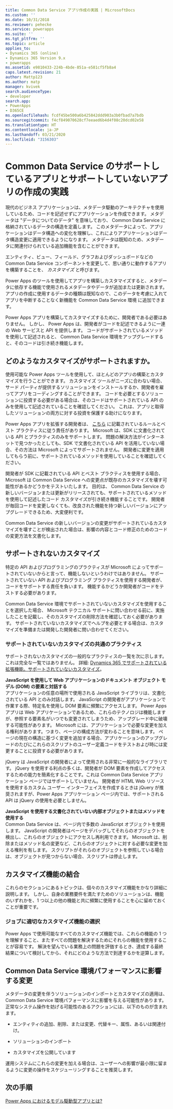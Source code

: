 ```yaml
---
title: Common Data Service アプリ作成の実践 | MicrosoftDocs
ms.custom: ''
ms.date: 10/31/2018
ms.reviewer: pehecke
ms.service: powerapps
ms.suite: ''
ms.tgt_pltfrm: ''
ms.topic: article
applies_to:
- Dynamics 365 (online)
- Dynamics 365 Version 9.x
- powerapps
ms.assetid: e9810433-224b-4bde-851a-e581cf5fb8a4
caps.latest.revision: 21
author: Mattp123
ms.author: matp
manager: kvivek
search.audienceType:
- developer
search.app:
- PowerApps
- D365CE
ms.openlocfilehash: fcdf45be500a6b425842ddd903a3b0fbad7a7bdb
ms.sourcegitcommit: f4cf849070628cf7eeaed6b4d4f08c20dcd02e58
ms.translationtype: HT
ms.contentlocale: ja-JP
ms.lasthandoff: 03/21/2020
ms.locfileid: "3156303"
---
```

# <a name="common-data-service-supported-and-unsupported-app-building-practices"></a>Common Data Service のサポートしているアプリとサポートしていないアプリの作成の実践

<!--
The way your organization works is unique. Some organizations have well-defined business processes that they apply using Power Apps apps. Others aren’t happy with their current business processes and use Power Apps to apply new data and processes to their business. Whatever situation you find yourself in, you’ll find a lot of customization capabilities in Power Apps so that it can work for your organization.  
  
 Of course you’re eager to get started, but please take a few minutes to read the content in this section. This will introduce you to important terms, give you some background about why things are done a certain way, and help you avoid potential problems in the future.  

## What is metadata and why should you care?  
 In the past, you may have customized business applications by editing the source code. This created complications because each organization had unique changes and it was very difficult, or extremely expensive, to upgrade. Then application developers started exposing application programming interfaces (APIs) so that other developers could interact with the application and add their own logic without touching the source code. This was moderately better because it means developers can extend the application without changing it. But it still requires a developer to write code.  -->
  
 現代のビジネス アプリケーションは、メタデータ駆動のアーキテクチャを使用しているため、コードを記述せずにアプリケーションを作成できます。 メタデータは "データについてのデータ" を意味しており、 Common Data Service に格納されているデータの構造を定義します。 このメタデータによって、アプリケーションはデータ構造への変化を理解し、これによりアプリケーションはデータ構造変更に適用できるようになります。 メタデータは既知のため、メタデータに関連付けられている追加機能を含むことができます。  

エンティティ、ビュー、フィールド、グラフおよびダッシュボードなどの Common Data Service コンポーネントを変更して、思い通りに動作するアプリを構築することを、 *カスタマイズ* と呼びます。  
 
Power Apps のツールを使用してアプリを構築しカスタマイズすると、メタデータに依存する機能で使用されるメタデータやデータが追加または更新されます。 アプリの作成に使用するデータの種類は既知なので、このデータを考慮に入れてアプリを中断することなく新機能を Common Data Service 環境 に追加できます。 <!-- This way you should always be able to apply an update rollup or upgrade to the latest version and enjoy the best new features.  -->

<!--  
> **Customize or Configure?**   
> Most people say they want to customize the application, so we use the word “customize” to describe changing the system to make it work the way you want. Some people prefer to use the word “configure” because it suggests that no code was required to make changes. Call it whatever you like, we just want to make it clear that you don’t need to be a developer to customize or create Power Apps apps.  -->
  
Power Apps アプリを構築してカスタマイズするために、開発者である必要はありません。 しかし、 Power Apps は、開発者がコードを記述できるように一連の Web サービスと API を提供します。 コードがサポートされているメソッドを使用して記述されると、 Common Data Service 環境をアップグレードすると、そのコードは引き続き機能します。  
  
<a name="BKMK_SupportedCust"></a>   
## <a name="what-kinds-of-customizations-are-supported"></a>どのようなカスタマイズがサポートされますか。  
 使用可能な Power Apps ツールを使用して、ほとんどのアプリの構築とカスタマイズを行うことができます。 カスタマイズ ツールがニーズに合わない場合、サード パーティが提供するソリューションをインストールするか、開発者を雇ってアプリをコーディングすることができます。 コードを必要とするソリューションに投資する必要がある場合は、そのコードはサポートされている API のみを使用して記述されていることを確認してください。 これは、アプリと取得したソリューションの両方に対する投資を保護する助けになります。  
  
 Power Apps アプリを拡張する開発者は、 [こちら](/powerapps/developer/common-data-service/best-practices/) に記載されているルールとベスト プラクティスに従う責任があります。 Microsoft は、SDK に文書化されている API とプラクティスのみをサポートします。 問題の解決方法がインターネットで見つかったとしても、SDK で文書化されている API を活用していない場合、その方法は Microsoft によってサポートされません。 開発者に変更を適用してもらう前に、サポートされているメソッドを使用していることを確認してください。  
  
 開発者が SDK に記載されている API とベスト プラクティスを使用する場合、Microsoft は Common Data Service への変更点が既存のカスタマイズを壊す可能性があるかどうかをテストいたします。 目的は、 Common Data Service の新しいバージョンまたは更新がリリースされても、サポートされているメソッドを使用して記述したコード カスタマイズが引き続き機能することです。 開発者が毎回コードを変更しなくても、改良された機能を持つ新しいバージョンにアップグレードできるため、大変便利です。  
  
 Common Data Service の新しいバージョンの変更がサポートされているカスタマイズを壊すことが検出された場合は、影響の内容とコード修正のためのコードの変更方法を文書化します。  
  
<a name="BKMK_Unsupported"></a>   
## <a name="what-kinds-of-customizations-arent-supported"></a>サポートされないカスタマイズ  
 特定の API およびプログラミングのプラクティスが Microsoft によってサポートされていないからと言って、機能しないというわけではありません。 <!--  “Unsupported by Microsoft” means exactly what it says: you can’t get support about these APIs or programming practices from Microsoft. We don’t test them and we don’t know if something we change will break them. We can’t predict what will happen if someone changes code in our application.  -->  サポートされていない API およびプログラミング プラクティスを使用する開発者が、コードをサポートする責任を負います。 機能するかどうか開発者がコードをテストする必要があります。  
  
 Common Data Service 環境でサポートされていないカスタマイズを使用することを選択した場合、 Microsoft テクニカル サポートに問い合わせる前に、実施したことを記載し、そのカスタマイズの削除方法を確認しておく必要があります。 サポートされていないカスタマイズでヘルプを必要とする場合は、カスタマイズを準備または開発した開発者に問い合わせてください。  
  
<a name="BKMK_CommonUnsupportedCustomizations"></a>   
### <a name="common-unsupported-customization-practices"></a>サポートされていないカスタマイズの共通のプラクティス  
 サポートされないカスタマイズの一般的なプラクティスの一覧を次に示します。 これは完全な一覧ではありません。 詳細: [Dynamics 365 でサポートされている拡張機能。サポートされていないカスタマイズ](https://docs.microsoft.com/dynamics365/customer-engagement/developer/supported-extensions#Unsupported)。 
 
**JavaScript を使用して Web アプリケーションのドキュメント オブジェクト モデル (DOM) の要素と対話する**  
 アプリケーションの任意の場所で使用される JavaScript ライブラリは、文書化されている API とのみ対話します。 JavaScript の開発者がアプリケーションで作業する際、特定名を使用し DOM 要素に頻繁にアクセスします。 Power Apps アプリは Web アプリケーションであるため、これらのテクノロジは機能しますが、参照する要素名がいつでも変更されてしまうため、アップグレード中に破壊する可能性があります。 Microsoft には、アプリケーションで必要な変更を加える権利があります。つまり、ページの構成方法が変わることを意味します。 ページの現在の構造に基づく変更を追加する場合、アプリケーションのアップグレードのたびにこれらのスクリプトのユーザー定義コードをテストおよび時には変更することに投資する必要があります。  
  
 jQuery は JavaScript の開発者によって使用される非常に一般的なライブラリです。 jQuery を使用する利点の多くは、開発者が DOM 要素を作成してアクセスするための能力を簡素化することです。これは Common Data Service アプリケーション ページではサポートしていません。 開発者が HTML Web リソースを使用するカスタム ユーザー インターフェイスを作成するときは jQuery が推奨されますが、Power Apps アプリケーション ページ内では、サポートされる API は jQuery の使用を必要としません。  
  
 **JavaScript を使用する文書化されていない内部オブジェクトまたはメソッドを使用する**  
Common Data Service は、ページ内で多数の JavaScript オブジェクトを使用します。 JavaScript の開発者はページをデバッグしてそれらのオブジェクトを検出し、これらのオブジェクトにアクセスし再利用できます。 Microsoft は、削除またはメソッド名の変更など、これらのオブジェクトに対する必要な変更を加える権利を有します。 スクリプトがそれらのオブジェクトを参照している場合は、オブジェクトが見つからない場合、スクリプトは停止します。  <a name="BKMK_Metadata"></a>   
 
<a name="BKMK_CombineCustomizations"></a>   
## <a name="combine-customization-capabilities"></a>カスタマイズ機能の結合  
 これらのセクションにあるトピックは、個々のカスタマイズ機能をかなり詳細に説明します。 しかし、自身の業務要件を満たすためのソリューションは、機能のいずれかを、1 つ以上の他の機能と共に頻繁に使用することを心に留めておくことが重要です。  
  
<a name="BKMK_ChooseTheRightCustomization"></a>   
### <a name="choose-the-right-customization-capability-for-the-job"></a>ジョブに適切なカスタマイズ機能の選択  
 Power Apps で使用可能なすべてのカスタマイズ機能では、これらの機能の 1 つを理解すること、またすべての問題を解決するためにそれらの機能を使用することが容易です。 解決を望んでいる業務上の問題を評価するとき、達成する最終結果について検討してから、それにどのような方法で到達するかを逆算します。  
 
<a name="BKMK_changesinperformance"></a>   
## <a name="changes-that-affect-common-data-service-environment-performance"></a>Common Data Service 環境パフォーマンスに影響する変更  
 メタデータの変更を伴うソリューションのインポートとカスタマイズの適用は、 Common Data Service 環境パフォーマンスに影響を与える可能性があります。 正常なシステム操作を妨げる可能性のあるアクションには、以下のものが含まれます。  
  
-   エンティティの追加、削除、または変更、代替キー、属性、あるいは関連付け。   
-   ソリューションのインポート
  
-   カスタマイズを公開しています 
  
運用システムにこれらの変更を加える場合は、ユーザーへの影響が最小限に留まるように変更の操作をスケジューリングすることを推奨します。   
  
  
## <a name="next-steps"></a>次の手順  
[Power Apps におけるモデル駆動型アプリとは?](../../maker/model-driven-apps/model-driven-app-overview.md)

